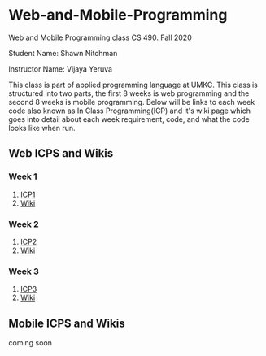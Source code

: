 # Web-and-Mobile-Programming
Web and Mobile Programming class CS 490. Fall 2020

Student Name: Shawn Nitchman 

Instructor Name: Vijaya Yeruva 

This class is part of applied programming language at UMKC. This class is structured into two parts, the first 8 weeks is web programming and the second 8 weeks is mobile programming. Below will be links to each week code also known as In Class Programming(ICP) and it's wiki page which goes into detail about each week requirement, code, and what the code looks like when run. 

## Web ICPS and Wikis

### Week 1
1. [ICP1](https://github.com/Shawn-Nitchman/Web-and-Mobile-Programming/tree/master/Web%20Programming/ICP1) 
2. [Wiki](https://github.com/Shawn-Nitchman/Web-and-Mobile-Programming/wiki/ICP1)

### Week 2
1. [ICP2](https://github.com/Shawn-Nitchman/Web-and-Mobile-Programming/tree/master/Web%20Programming/ICP2)
2. [Wiki](https://github.com/Shawn-Nitchman/Web-and-Mobile-Programming/wiki/ICP2)

### Week 3
1. [ICP3](https://github.com/Shawn-Nitchman/Web-and-Mobile-Programming/tree/master/Web%20Programming/ICP3)
2. [Wiki](https://github.com/Shawn-Nitchman/Web-and-Mobile-Programming/wiki/ICP-3)

## Mobile ICPS and Wikis
coming soon
